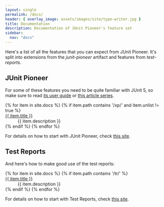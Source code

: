```yaml
---
layout: single
permalink: /docs/
header: { overlay_image: assets/images/site/type-writer.jpg }
title: Documentation
description: Documentation of JUnit Pioneer's feature set
sidebar:
  nav: "docs"
---
```


Here's a list of all the features that you can expect from JUnit Pioneer.
It's split into extensions from the _junit-pioneer_ artifact and features from _test-reports_.

## JUnit Pioneer

For some of these features you need to be quite familiar with JUnit 5, so make sure to read [its user guide](https://junit.org/junit5/docs/current/user-guide/) or [this article series](https://blog.codefx.org/libraries/junit-5-basics/).

<dl>
{% for item in site.docs %}
  {% if item.path contains '/xp/' and item.unlist != true %}
    <dt><a href="{{ item.url }}">{{ item.title }}</a></dt>
    <dd>{{ item.description }}</dd>
  {% endif %}
{% endfor %}
</dl>

For details on how to start with JUnit Pioneer, check [this site](/junit-pioneer).

## Test Reports

And here's how to make good use of the test reports:

<dl>
{% for item in site.docs %}
  {% if item.path contains '/tr/' %}
    <dt><a href="{{ item.url }}">{{ item.title }}</a></dt>
    <dd>{{ item.description }}</dd>
  {% endif %}
{% endfor %}
</dl>

For details on how to start with Test Reports, check [this site](/test-reports).
